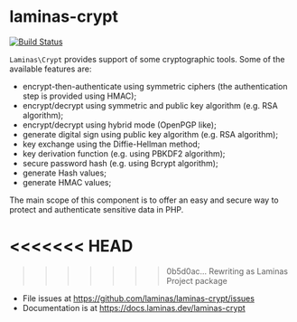 # laminas-crypt

[![Build Status](https://github.com/laminas/laminas-crypt/workflows/Continuous%20Integration/badge.svg)](https://github.com/laminas/laminas-crypt/actions?query=workflow%3A"Continuous+Integration")

`Laminas\Crypt` provides support of some cryptographic tools.
Some of the available features are:

- encrypt-then-authenticate using symmetric ciphers (the authentication step
  is provided using HMAC);
- encrypt/decrypt using symmetric and public key algorithm (e.g. RSA algorithm);
- encrypt/decrypt using hybrid mode (OpenPGP like);
- generate digital sign using public key algorithm (e.g. RSA algorithm);
- key exchange using the Diffie-Hellman method;
- key derivation function (e.g. using PBKDF2 algorithm);
- secure password hash (e.g. using Bcrypt algorithm);
- generate Hash values;
- generate HMAC values;

The main scope of this component is to offer an easy and secure way to protect
and authenticate sensitive data in PHP.

<<<<<<< HEAD
=======

>>>>>>> 0b5d0ac... Rewriting as Laminas Project package
- File issues at https://github.com/laminas/laminas-crypt/issues
- Documentation is at https://docs.laminas.dev/laminas-crypt
